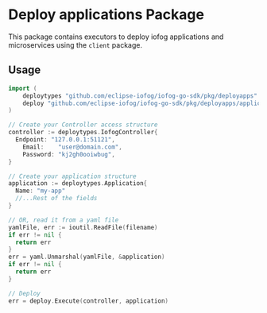 # Deploy applications Package

This package contains executors to deploy iofog applications and microservices using the `client` package.

## Usage

```go
import (
	deploytypes "github.com/eclipse-iofog/iofog-go-sdk/pkg/deployapps"
	deploy "github.com/eclipse-iofog/iofog-go-sdk/pkg/deployapps/application"
)

// Create your Controller access structure
controller := deploytypes.IofogController{
  Endpoint: "127.0.0.1:51121",
	Email:    "user@domain.com",
	Password: "kj2gh0ooiwbug",
}

// Create your application structure
application := deploytypes.Application{
  Name: "my-app"
  //...Rest of the fields
}

// OR, read it from a yaml file
yamlFile, err := ioutil.ReadFile(filename)
if err != nil {
  return err
}
err = yaml.Unmarshal(yamlFile, &application)
if err != nil {
  return err
}

// Deploy
err = deploy.Execute(controller, application)
```